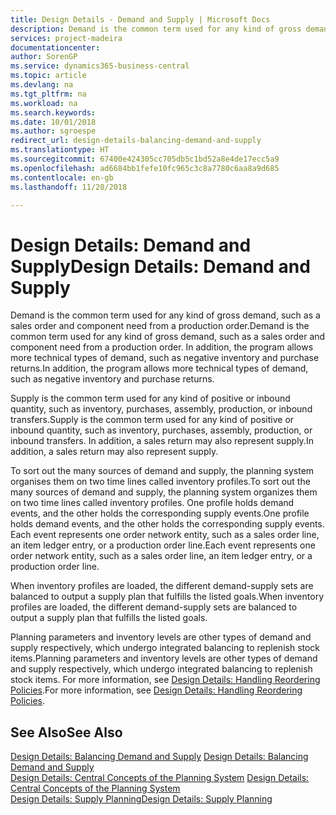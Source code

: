 ```yaml
---
title: Design Details - Demand and Supply | Microsoft Docs
description: Demand is the common term used for any kind of gross demand, such as a sales order and component need from a production order. In addition, the program allows more technical types of demand, such as negative inventory and purchase returns.
services: project-madeira
documentationcenter: 
author: SorenGP
ms.service: dynamics365-business-central
ms.topic: article
ms.devlang: na
ms.tgt_pltfrm: na
ms.workload: na
ms.search.keywords: 
ms.date: 10/01/2018
ms.author: sgroespe
redirect_url: design-details-balancing-demand-and-supply
ms.translationtype: HT
ms.sourcegitcommit: 67400e424305cc705db5c1bd52a8e4de17ecc5a9
ms.openlocfilehash: ad6684bb1fefe10fc965c3c8a7780c6aa8a9d685
ms.contentlocale: en-gb
ms.lasthandoff: 11/20/2018

---
```

# <a name="design-details-demand-and-supply"></a><span data-ttu-id="c6f32-104">Design Details: Demand and Supply</span><span class="sxs-lookup"><span data-stu-id="c6f32-104">Design Details: Demand and Supply</span></span>
<span data-ttu-id="c6f32-105">Demand is the common term used for any kind of gross demand, such as a sales order and component need from a production order.</span><span class="sxs-lookup"><span data-stu-id="c6f32-105">Demand is the common term used for any kind of gross demand, such as a sales order and component need from a production order.</span></span> <span data-ttu-id="c6f32-106">In addition, the program allows more technical types of demand, such as negative inventory and purchase returns.</span><span class="sxs-lookup"><span data-stu-id="c6f32-106">In addition, the program allows more technical types of demand, such as negative inventory and purchase returns.</span></span>  

 <span data-ttu-id="c6f32-107">Supply is the common term used for any kind of positive or inbound quantity, such as inventory, purchases, assembly, production, or inbound transfers.</span><span class="sxs-lookup"><span data-stu-id="c6f32-107">Supply is the common term used for any kind of positive or inbound quantity, such as inventory, purchases, assembly, production, or inbound transfers.</span></span> <span data-ttu-id="c6f32-108">In addition, a sales return may also represent supply.</span><span class="sxs-lookup"><span data-stu-id="c6f32-108">In addition, a sales return may also represent supply.</span></span>  

 <span data-ttu-id="c6f32-109">To sort out the many sources of demand and supply, the planning system organises them on two time lines called inventory profiles.</span><span class="sxs-lookup"><span data-stu-id="c6f32-109">To sort out the many sources of demand and supply, the planning system organizes them on two time lines called inventory profiles.</span></span> <span data-ttu-id="c6f32-110">One profile holds demand events, and the other holds the corresponding supply events.</span><span class="sxs-lookup"><span data-stu-id="c6f32-110">One profile holds demand events, and the other holds the corresponding supply events.</span></span> <span data-ttu-id="c6f32-111">Each event represents one order network entity, such as a sales order line, an item ledger entry, or a production order line.</span><span class="sxs-lookup"><span data-stu-id="c6f32-111">Each event represents one order network entity, such as a sales order line, an item ledger entry, or a production order line.</span></span>  

 <span data-ttu-id="c6f32-112">When inventory profiles are loaded, the different demand-supply sets are balanced to output a supply plan that fulfills the listed goals.</span><span class="sxs-lookup"><span data-stu-id="c6f32-112">When inventory profiles are loaded, the different demand-supply sets are balanced to output a supply plan that fulfills the listed goals.</span></span>  

 <span data-ttu-id="c6f32-113">Planning parameters and inventory levels are other types of demand and supply respectively, which undergo integrated balancing to replenish stock items.</span><span class="sxs-lookup"><span data-stu-id="c6f32-113">Planning parameters and inventory levels are other types of demand and supply respectively, which undergo integrated balancing to replenish stock items.</span></span> <span data-ttu-id="c6f32-114">For more information, see [Design Details: Handling Reordering Policies](design-details-handling-reordering-policies.md).</span><span class="sxs-lookup"><span data-stu-id="c6f32-114">For more information, see [Design Details: Handling Reordering Policies](design-details-handling-reordering-policies.md).</span></span>  

## <a name="see-also"></a><span data-ttu-id="c6f32-115">See Also</span><span class="sxs-lookup"><span data-stu-id="c6f32-115">See Also</span></span>  
 <span data-ttu-id="c6f32-116">[Design Details: Balancing Demand and Supply](design-details-balancing-demand-and-supply.md) </span><span class="sxs-lookup"><span data-stu-id="c6f32-116">[Design Details: Balancing Demand and Supply](design-details-balancing-demand-and-supply.md) </span></span>  
 <span data-ttu-id="c6f32-117">[Design Details: Central Concepts of the Planning System](design-details-central-concepts-of-the-planning-system.md) </span><span class="sxs-lookup"><span data-stu-id="c6f32-117">[Design Details: Central Concepts of the Planning System](design-details-central-concepts-of-the-planning-system.md) </span></span>  
 [<span data-ttu-id="c6f32-118">Design Details: Supply Planning</span><span class="sxs-lookup"><span data-stu-id="c6f32-118">Design Details: Supply Planning</span></span>](design-details-supply-planning.md)

